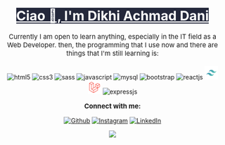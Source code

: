 <a href="https://www.dikhiachmaddani.my.id" style="color:white;background-color:#24283b;"><h1 align="center" style="font-size: 30px;margin:0;"><b>Ciao 👋, I'm Dikhi Achmad Dani</b></h1></a>
<p align="center" style="font-size: 15px;margin:20px 0;">Currently I am open to learn anything, especially in the IT field as a Web Developer. then, the programming that I use now and there are things that I'm still learning is:</p>
<p align="center"> 
<img src="https://icongr.am/devicon/html5-original.svg?size=128&color=currentColor" alt="html5" width="30" height="30"/>
<img src="https://icongr.am/devicon/css3-original.svg?size=128&color=currentColor" alt="css3" width="30" height="30"/>
<img src="https://icongr.am/devicon/sass-original.svg?size=128&color=currentColor" alt="sass" width="30" height="30"/>
<img src="https://icongr.am/devicon/javascript-original.svg?size=128&color=currentColor" alt="javascript" width="30" height="30"/>
<img src="https://icongr.am/devicon/mysql-original-wordmark.svg?size=128&color=currentColor" alt="mysql" width="30" height="30"/>
<img src="https://icongr.am/devicon/bootstrap-plain.svg?size=128&color=563d7c" alt="bootstrap" width="30" height="30"/>
<img src="https://icongr.am/devicon/react-original.svg?size=128&color=currentColor" alt="reactjs" width="30" height="30"/>
<img src="https://raw.githubusercontent.com/github/explore/882462b8ecc337fd9c9b2572bc463a1cbc88fb6a/topics/tailwind/tailwind.png" alt="tailwind" width="30" height="30"/>
<img src="https://raw.githubusercontent.com/github/explore/56a826d05cf762b2b50ecbe7d492a839b04f3fbf/topics/laravel/laravel.png" alt="laravel" width="30" height="30"/>
<img src="https://icongr.am/devicon/express-original.svg?size=128&color=ffffff" alt="expressjs" width="30" height="30"/>
</p>

<p align="center" style="font-size: 15px;"><b>Connect with me:</b></p>
<p align="center"><a href="https://github.com/dikhiachmaddani" target="_blank"><img alt="Github" src="https://img.shields.io/badge/GitHub-%2312100E.svg?&style=for-the-badge&color=24283b&logo=Github&logoColor=white" /></a> 
<a href="https://www.instagram.com/dikhiachmaddani/" target="_blank"><img alt="Instagram" src="https://img.shields.io/badge/Instagram-%230077B5.svg?&style=for-the-badge&color=24283b&logo=instagram&logoColor=white" /></a>
<a href="https://www.linkedin.com/in/dikhiachmaddani/" target="_blank"><img alt="LinkedIn" src="https://img.shields.io/badge/linkedin-%230077B5.svg?&style=for-the-badge&color=24283b&logo=linkedin&logoColor=white" /></a></p>

<p align="center"> 
    <img src="https://komarev.com/ghpvc/?username=DikhiAchmad&style=flat-square&color=293A58" />
</p>
